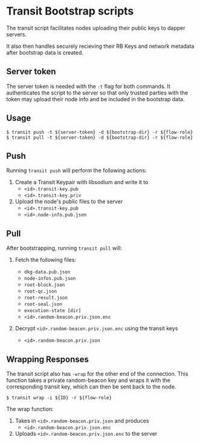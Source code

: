 # Transit Bootstrap scripts

The transit script facilitates nodes uploading their public keys to dapper servers.

It also then handles securely recieving their RB Keys and network metadata after bootstrap data is created.

## Server token

The server token is needed with the `-t` flag for both commands. It authenticates the script to the server so that only trusted parties with the token may upload their node info and be included in the bootstrap data.

## Usage

```shell
$ transit push -t ${server-token} -d ${bootstrap-dir} -r ${flow-role}
$ transit pull -t ${server-token} -d ${bootstrap-dir} -r ${flow-role}
```

## Push

Running `transit push` will perform the following actions:

1. Create a Transit Keypair with libsodium and write it to
   - `<id>.transit-key.pub`
   - `<id>.transit-key.priv`
1. Upload the node's public files to the server
   - `<id>.transit-key.pub`
   - `<id>.node-info.pub.json`

## Pull

After bootstrapping, running `transit pull` will:

1. Fetch the following files:

   - `dkg-data.pub.json`
   - `node-infos.pub.json`
   - `root-block.json`
   - `root-qc.json`
   - `root-result.json`
   - `root-seal.json`
   - `execution-state [dir]`
   - `<id>.random-beacon.priv.json.enc`

1. Decrypt `<id>.random-beacon.priv.json.enc` using the transit keys
   - `<id>.random-beacon.priv.json`

## Wrapping Responses

The transit script also has `-wrap` for the other end of the connection. This function takes a private random-beacon key and wraps it with the corresponding transit key, which can then be sent back to the node.

```shell
$ transit wrap -i ${ID} -r ${flow-role}
```

The wrap function:

1. Takes in `<id>.random-beacon.priv.json` and produces
   - `<id>.random-beacon.priv.json.enc`
1. Uploads `<id>.random-beacon.priv.json.enc` to the server
